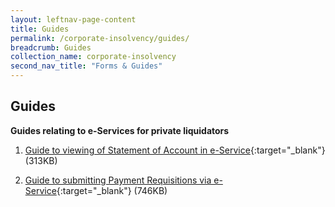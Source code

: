 ```yaml
---
layout: leftnav-page-content
title: Guides
permalink: /corporate-insolvency/guides/
breadcrumb: Guides
collection_name: corporate-insolvency
second_nav_title: "Forms & Guides"
---
```


Guides
---

**Guides relating to e-Services for private liquidators**<br>

1. [Guide to viewing of Statement of Account in e-Service](/files/Guide%20to%20Statement%20of%20Accounts%20eService.pdf/){:target="_blank"} (313KB)<br>

2. [Guide to submitting Payment Requisitions via e-Service](/files/Guide%20to%20Payment%20Requsition%20eService.pdf/){:target="_blank"} (746KB)<br>

